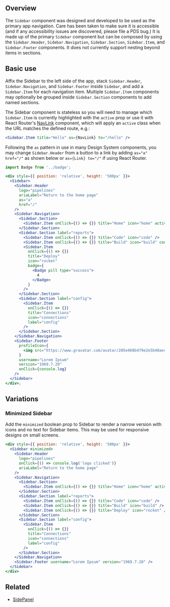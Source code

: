 ## Overview

The `Sidebar` component was designed and developed to be used as the primary app navigation. Care has been taken to make sure it is accessible (and if any accessibility issues are discovered, please file a PDS bug.) It is made up of the primary `Sidebar` component but can be composed by using the `Sidebar.Header`, `Sidebar.Navigation`, `Sidebar.Section`, `Sidebar.Item`, and `Sidebar.Footer` components. It does not currently support nesting beyond items in sections.

## Basic use

Affix the Sidebar to the left side of the app, stack `Sidebar.Header`, `Sidebar.Navigation`, and `Sidebar.Footer` inside `Sidebar`, and add a `Sidebar.Item` for each navigation item. Multiple `Sidebar.Item` components may optionally be grouped inside `Sidebar.Section` components to add named sections.

The Sidebar component is stateless so you will need to manage which `Sidebar.Item`
is currently highlighted with the `active` prop or use it with React Router's
[NavLink](https://reacttraining.com/react-router/web/api/NavLink) component,
which will apply an `active` class when the URL matches the defined route, e.g.:

```jsx static
<Sidebar.Item title="Hello" as={NavLink} to="/hello" />
```

Following the `as` pattern in use in many Design System components, you may change `Sidebar.Header` from a button to a link by adding `as="a" href="/"` as shown below or `as={Link} to="/"` if using React Router.

```jsx
import Badge from '../badge';

<div style={{ position: 'relative', height: '500px' }}>
  <Sidebar>
    <Sidebar.Header
      logo="pipelines"
      ariaLabel="Return to the home page"
      as="a"
      href="/"
    />
    <Sidebar.Navigation>
      <Sidebar.Section>
        <Sidebar.Item onClick={() => {}} title="Home" icon="home" active />
      </Sidebar.Section>
      <Sidebar.Section label="reports">
        <Sidebar.Item onClick={() => {}} title="Code" icon="code" />
        <Sidebar.Item onClick={() => {}} title="Build" icon="build" count={5} />
        <Sidebar.Item
          onClick={() => {}}
          title="Deploy"
          icon="rocket"
          badge={
            <Badge pill type="success">
              4
            </Badge>
          }
        />
      </Sidebar.Section>
      <Sidebar.Section label="config">
        <Sidebar.Item
          onClick={() => {}}
          title="Connections"
          icon="connections"
          label="config"
        />
      </Sidebar.Section>
    </Sidebar.Navigation>
    <Sidebar.Footer
      profileIcon={
        <img src="https://www.gravatar.com/avatar/205e460b479e2e5b48aec07710c08d50?s=100" />
      }
      username="Lorem Ipsum"
      version="1969.7.20"
      onClick={console.log}
    />
  </Sidebar>
</div>;
```

## Variations

### Minimized Sidebar

Add the `minimized` boolean prop to Sidebar to render a narrow version with icons and no text for Sidebar items. This may be used for responsive designs on small screens.

```jsx
<div style={{ position: 'relative', height: '500px' }}>
  <Sidebar minimized>
    <Sidebar.Header
      logo="pipelines"
      onClick={() => console.log('logo clicked')}
      ariaLabel="Return to the home page"
    />
    <Sidebar.Navigation>
      <Sidebar.Section>
        <Sidebar.Item onClick={() => {}} title="Home" icon="home" active />
      </Sidebar.Section>
      <Sidebar.Section label="reports">
        <Sidebar.Item onClick={() => {}} title="Code" icon="code" />
        <Sidebar.Item onClick={() => {}} title="Build" icon="build" />
        <Sidebar.Item onClick={() => {}} title="Deploy" icon="rocket" />
      </Sidebar.Section>
      <Sidebar.Section label="config">
        <Sidebar.Item
          onClick={() => {}}
          title="Connections"
          icon="connections"
          label="config"
        />
      </Sidebar.Section>
    </Sidebar.Navigation>
    <Sidebar.Footer username="Lorem Ipsum" version="1969.7.20" />
  </Sidebar>
</div>
```

## Related

- [SidePanel](#/React%20Components/SidePanel)
